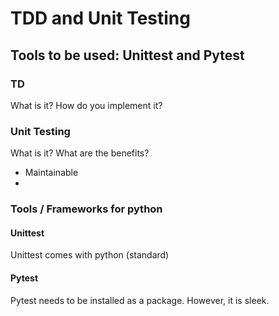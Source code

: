 # TDD and Unit Testing
## Tools to be used: Unittest and Pytest

### TD
What is it?
How do you implement it?

### Unit Testing
What is it?
What are the benefits?
- Maintainable
-

### Tools / Frameworks for python

#### Unittest
Unittest comes with python (standard) 


#### Pytest 
Pytest needs to be installed as a package. However, it is sleek. 